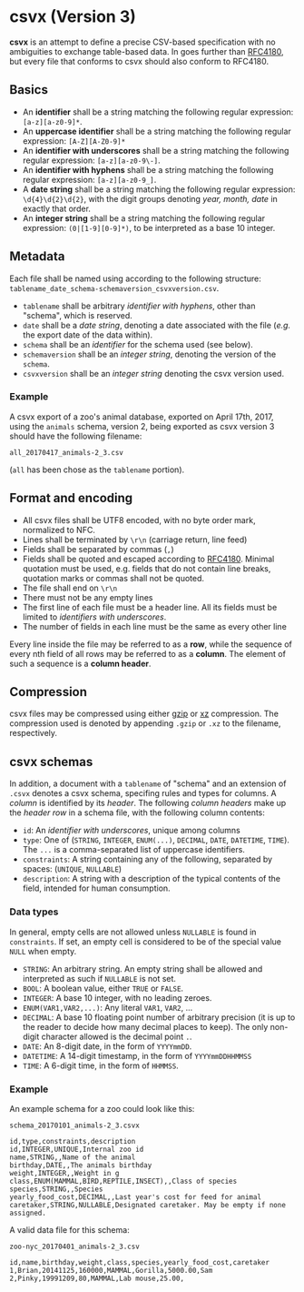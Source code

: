 csvx (Version 3)
================

**csvx** is an attempt to define a precise CSV-based specification with no ambiguities to exchange table-based data. In goes further than [RFC4180](https://tools.ietf.org/html/rfc4180), but every file that conforms to csvx should also conform to RFC4180.


Basics
------

* An **identifier** shall be a string matching the following regular expression: `[a-z][a-z0-9]*`.
* An **uppercase identifier** shall be a string matching the following regular expression: `[A-Z][A-Z0-9]*`
* An **identifier with underscores** shall be a string matching the following regular expression: `[a-z][a-z0-9\-]`.
* An **identifier with hyphens** shall be a string matching the following regular expression: `[a-z][a-z0-9_]`.
* A **date string** shall be a string matching the following regular expression: `\d{4}\d{2}\d{2}`, with the digit groups denoting *year, month, date* in exactly that order.
* An **integer string** shall be a string matching the following regular expression: `(0|[1-9][0-9]*)`, to be interpreted as a base 10 integer.


Metadata
--------

Each file shall be named using according to the following structure: `tablename_date_schema-schemaversion_csvxversion.csv`.

* `tablename` shall be arbitrary *identifier with hyphens*, other than "schema", which is reserved.
* `date` shall be a *date string*, denoting a date associated with the file (*e.g.* the export date of the data within).
* `schema` shall be an *identifier* for the schema used (see below).
* `schemaversion` shall be an *integer string*, denoting the version of the `schema`.
* `csvxversion` shall be an *integer string* denoting the csvx version used.

### Example

A csvx export of a zoo's animal database, exported on April 17th, 2017, using the `animals` schema, version 2, being exported as csvx version 3 should have the following filename:

`all_20170417_animals-2_3.csv`

(`all` has been chose as the `tablename` portion).


Format and encoding
-------------------

* All csvx files shall be UTF8 encoded, with no byte order mark, normalized to NFC.
* Lines shall be terminated by `\r\n` (carriage return, line feed)
* Fields shall be separated by commas (`,`)
* Fields shall be quoted and escaped according to [RFC4180](https://tools.ietf.org/html/rfc4180). Minimal quotation must be used, e.g. fields that do not contain line breaks, quotation marks or commas shall not be quoted.
* The file shall end on `\r\n`
* There must not be any empty lines
* The first line of each file must be a header line. All its fields must be limited to *identifiers with underscores*.
* The number of fields in each line must be the same as every other line

Every line inside the file may be referred to as a **row**, while the sequence of every nth field of all rows may be referred to as a **column**. The element of such a sequence is a **column header**.


Compression
-----------

csvx files may be compressed using either [gzip](https://tools.ietf.org/html/rfc1952) or [xz](http://tukaani.org/xz/xz-file-format.txt) compression. The compression used is denoted by appending `.gzip` or `.xz` to the filename, respectively.


csvx schemas
------------

In addition, a document with a `tablename` of "schema" and an extension of `.csvx` denotes a csvx schema, specifing rules and types for columns. A *column* is identified by its *header*. The following *column headers* make up the *header* *row* in a schema file, with the following column contents:

* `id`: An *identifier with underscores*, unique among columns
* `type`: One of (`STRING`, `INTEGER`, `ENUM(...)`, `DECIMAL`, `DATE`, `DATETIME`, `TIME`). The `...` is a comma-separated list of uppercase identifiers.
* `constraints`: A string containing any of the following, separated by spaces: (`UNIQUE`, `NULLABLE`)
* `description`: A string with a description of the typical contents of the field, intended for human consumption.

### Data types

In general, empty cells are not allowed unless `NULLABLE` is found in `constraints`. If set, an empty cell is considered to be of the special value `NULL` when empty.

* `STRING`: An arbitrary string. An empty string shall be allowed and interpreted as such if `NULLABLE` is not set.
* `BOOL`: A boolean value, either `TRUE` or `FALSE`.
* `INTEGER`: A base 10 integer, with no leading zeroes.
* `ENUM(VAR1,VAR2,...)`: Any literal `VAR1`, `VAR2`, ...
* `DECIMAL`: A base 10 floating point number of arbitrary precision (it is up to the reader to decide how many decimal places to keep). The only non-digit character allowed is the decimal point `.`.
* `DATE`: An 8-digit date, in the form of `YYYYmmDD`.
* `DATETIME`: A 14-digit timestamp, in the form of `YYYYmmDDHHMMSS`
* `TIME`: A 6-digit time, in the form of `HHMMSS`.


### Example

An example schema for a zoo could look like this:

`schema_20170101_animals-2_3.csvx`

```
id,type,constraints,description
id,INTEGER,UNIQUE,Internal zoo id
name,STRING,,Name of the animal
birthday,DATE,,The animals birthday
weight,INTEGER,,Weight in g
class,ENUM(MAMMAL,BIRD,REPTILE,INSECT),,Class of species
species,STRING,,Species
yearly_food_cost,DECIMAL,,Last year's cost for feed for animal
caretaker,STRING,NULLABLE,Designated caretaker. May be empty if none assigned.
```

A valid data file for this schema:

`zoo-nyc_20170401_animals-2_3.csv`

```
id,name,birthday,weight,class,species,yearly_food_cost,caretaker
1,Brian,20141125,160000,MAMMAL,Gorilla,5000.00,Sam
2,Pinky,19991209,80,MAMMAL,Lab mouse,25.00,
```
